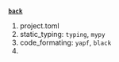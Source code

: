 **[`back`](./_content_.md)**

1. project.toml
2. static_typing: `typing`, `mypy`
3. code_formating: `yapf`, `black`
4. 